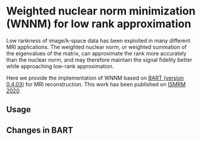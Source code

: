 # Weighted nuclear norm minimization (WNNM) for low rank approximation

Low rankness of image/k-space data has been exploited in many different MRI applications. The weighted nuclear norm, or weighted summation of the eigenvalues of the matrix, can approximate the rank more accurately than the nuclear norm, and may therefore maintain the signal fidelity better while approaching low-rank approximation. 

Here we provide the implementation of WNNM based on [BART (version 0.4.03)](https://mrirecon.github.io/bart/) for MRI reconstruction. This work has been published on [ISMRM 2020]('Hu_2020ISMRM_wLLR.pdf').

## Usage

## Changes in BART


